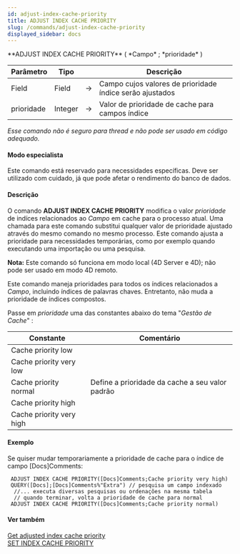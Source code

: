 ```yaml
---
id: adjust-index-cache-priority
title: ADJUST INDEX CACHE PRIORITY
slug: /commands/adjust-index-cache-priority
displayed_sidebar: docs
---
```


<!--REF #_command_.ADJUST INDEX CACHE PRIORITY.Syntax-->**ADJUST INDEX CACHE PRIORITY** ( *Campo* ; *prioridade* )<!-- END REF-->
<!--REF #_command_.ADJUST INDEX CACHE PRIORITY.Params-->
| Parâmetro | Tipo |  | Descrição |
| --- | --- | --- | --- |
| Field | Field | &#8594;  | Campo cujos valores de prioridade índice serão ajustados |
| prioridade | Integer | &#8594;  | Valor de prioridade de cache para campos índice |

<!-- END REF-->

*Esse comando não é seguro para thread e não pode ser usado em código adequado.*


#### Modo especialista 

<!--REF #_command_.ADJUST INDEX CACHE PRIORITY.Summary-->Este comando está reservado para necessidades específicas.<!-- END REF--> Deve ser utilizado com cuidado, já que pode afetar o rendimento do banco de dados.

#### Descrição 

O comando **ADJUST INDEX CACHE PRIORITY** modifica o valor *prioridade* de indíces relacionados ao *Campo* em cache para o processo atual. Uma chamada para este comando substitui qualquer valor de prioridade ajustado através do mesmo comando no mesmo processo. Este comando ajusta a prioridade para necessidades temporárias, como por exemplo quando executando uma importação ou uma pesquisa. 

**Nota:** Este comando só funciona em modo local (4D Server e 4D); não pode ser usado em modo 4D remoto. 

Este comando maneja prioridades para todos os índices relacionados a *Campo*, incluindo índices de palavras chaves. Entretanto, não muda a prioridade de índices compostos. 

Passe em *prioridade* uma das constantes abaixo do tema "*Gestão de Cache*" :

| Constante                | Comentário                                      |
| ------------------------ | ----------------------------------------------- |
| Cache priority low       |                                                 |
| Cache priority very low  |                                                 |
| Cache priority normal    | Define a prioridade da cache a seu valor padrão |
| Cache priority high      |                                                 |
| Cache priority very high |                                                 |

#### Exemplo 

Se quiser mudar temporariamente a prioridade de cache para o índice de campo \[Docs\]Comments:

```4d
 ADJUST INDEX CACHE PRIORITY([Docs]Comments;Cache priority very high)
 QUERY([Docs];[Docs]Comments%"Extra") // pesquisa um campo indexado
  //... executa diversas pesquisas ou ordenações na mesma tabela
  // quando terminar, volta a prioridade de cache para normal
 ADJUST INDEX CACHE PRIORITY([Docs]Comments;Cache priority normal)
```

#### Ver também 

[Get adjusted index cache priority](get-adjusted-index-cache-priority.md)  
[SET INDEX CACHE PRIORITY](set-index-cache-priority.md)  